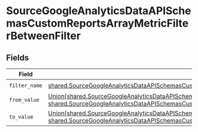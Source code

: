 # SourceGoogleAnalyticsDataAPISchemasCustomReportsArrayMetricFilterBetweenFilter


## Fields

| Field                                                                                                                                                                                                                                                                                                                                             | Type                                                                                                                                                                                                                                                                                                                                              | Required                                                                                                                                                                                                                                                                                                                                          | Description                                                                                                                                                                                                                                                                                                                                       |
| ------------------------------------------------------------------------------------------------------------------------------------------------------------------------------------------------------------------------------------------------------------------------------------------------------------------------------------------------- | ------------------------------------------------------------------------------------------------------------------------------------------------------------------------------------------------------------------------------------------------------------------------------------------------------------------------------------------------- | ------------------------------------------------------------------------------------------------------------------------------------------------------------------------------------------------------------------------------------------------------------------------------------------------------------------------------------------------- | ------------------------------------------------------------------------------------------------------------------------------------------------------------------------------------------------------------------------------------------------------------------------------------------------------------------------------------------------- |
| `filter_name`                                                                                                                                                                                                                                                                                                                                     | [shared.SourceGoogleAnalyticsDataAPISchemasCustomReportsArrayMetricFilterMetricsFilter1ExpressionsFilterName](../../models/shared/sourcegoogleanalyticsdataapischemascustomreportsarraymetricfiltermetricsfilter1expressionsfiltername.md)                                                                                                        | :heavy_check_mark:                                                                                                                                                                                                                                                                                                                                | N/A                                                                                                                                                                                                                                                                                                                                               |
| `from_value`                                                                                                                                                                                                                                                                                                                                      | [Union[shared.SourceGoogleAnalyticsDataAPISchemasCustomReportsArrayMetricFilterMetricsFilter1ExpressionsFilterInt64Value, shared.SourceGoogleAnalyticsDataAPISchemasCustomReportsArrayMetricFilterMetricsFilter1ExpressionsFilterDoubleValue]](../../models/shared/sourcegoogleanalyticsdataapischemascustomreportsarraymetricfilterfromvalue.md) | :heavy_check_mark:                                                                                                                                                                                                                                                                                                                                | N/A                                                                                                                                                                                                                                                                                                                                               |
| `to_value`                                                                                                                                                                                                                                                                                                                                        | [Union[shared.SourceGoogleAnalyticsDataAPISchemasCustomReportsArrayMetricFilterMetricsFilter1Int64Value, shared.SourceGoogleAnalyticsDataAPISchemasCustomReportsArrayMetricFilterMetricsFilter1DoubleValue]](../../models/shared/sourcegoogleanalyticsdataapischemascustomreportsarraymetricfiltertovalue.md)                                     | :heavy_check_mark:                                                                                                                                                                                                                                                                                                                                | N/A                                                                                                                                                                                                                                                                                                                                               |